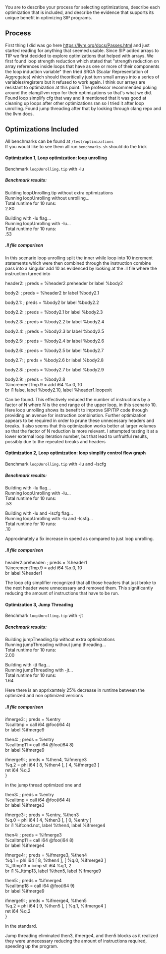 You are to describe your process for selecting optimizations, describe each optimization that is included,
and describe the evidence that supports its unique benefit in optimizing SIP programs.

## Process
First thing I did was go here https://llvm.org/docs/Passes.html and just started reading for anything that seemed usable.
Since SIP added arrays to TIP we first decided to explore optimizations that helped with arrays. We first found loop strength reduction which stated that "strength reduction on array references inside loops that have as one or more of their components the loop induction variable" then tried SROA (Scalar Representation of Aggregates) which should theoritically just turn small arrays into a series of variables/registers but it refused to work again. I think our arrays are resistant to optimization at this point.
The professor recommended poking around the clang/llvm repo for their optimizations so that's what we did. Found loop simplify cfg that way and it mentioned that it was good at cleaning up loops after other optimizations ran so I tried it after loop unrolling.
Found jump threading after that by looking through clang repo and the llvm docs. 

## Optimizations Included
All benchmarks can be found at
`/test/optimizations`<br>
If you would like to see them all run `benchmarks.sh` should do the trick
#### Optimization 1, Loop optimization: loop unrolling
Benchmark `loopUnrolling.tip` with -lu

##### Benchmark results:
Building loopUnrolling.tip without extra optimizations<br>
Running loopUnrolling without unrolling...<br>
Total runtime for 10 runs:<br>
2.80

Building with -lu flag...<br>
Running loopUnrolling with -lu...<br>
Total runtime for 10 runs:<br>
.53

##### .ll file comparison

In this scenario loop unrolling split the inner while loop into 10 increment statements which were then
combined through the instruction combine pass into a singular add 10 as evidenced by looking at the .ll file where the instruction turned into

header2:                                          ; preds = %header2.preheader
br label %body2

body2:                                            ; preds = %header2
br label %body2.1

body2.1:                                          ; preds = %body2
br label %body2.2

body2.2:                                          ; preds = %body2.1
br label %body2.3

body2.3:                                          ; preds = %body2.2
br label %body2.4

body2.4:                                          ; preds = %body2.3
br label %body2.5

body2.5:                                          ; preds = %body2.4
br label %body2.6

body2.6:                                          ; preds = %body2.5
br label %body2.7

body2.7:                                          ; preds = %body2.6
br label %body2.8

body2.8:                                          ; preds = %body2.7
br label %body2.9

body2.9:                                          ; preds = %body2.8 <br>
%incrementTmp.9 = add i64 %x.0, 10<br>
br i1 false, label %body2.10, label %header1.loopexit

Can be found. This effectively reduced the number of instructions by a factor of N where 
N is the end range of the upper loop, in this scenario 10. Here loop unrolling shows its benefit to 
improve SIP/TIP code through providing an avenue for instruction combination.
Further optimization appears to be required in order to prune these unnecessary headers and breaks.
It also seems that this optimization works better at larger volumes so that the factor of N reduction is more relevant.
I attempted testing it at a lower external loop iteration number, but that lead to unfruitful results, possibly due to the repeated breaks and headers


#### Optimization 2, Loop optimization: loop simplify control flow graph 
Benchmark `loopUnrolling.tip` with -lu and -lscfg

##### Benchmark results:

Building with -lu flag...<br>
Running loopUnrolling with -lu...<br>
Total runtime for 10 runs:<br>
.53

Building with -lu and -lscfg flag...<br>
Running loopUnrolling with -lu and -lcsfg...<br>
Total runtime for 10 runs:<br>
.10

Approximately a 5x increase in speed as compared to just loop unrolling. 

##### .ll file comparison

header2.preheader:                                ; preds = %header1<br>
%incrementTmp.9 = add i64 %x.0, 10<br>
br label %header1

The loop cfg simplifier recognized that all those headers that just broke to the next header were unnecessary and removed them.
This significantly reducing the amount of instructions that have to be run.

#### Optimization 3, Jump Threading
Benchmark `loopUnrolling.tip` with -jt

##### Benchmark results:

Building jumpTheading.tip without extra optimizations<br>
Running jumpThreading without jump threading...<br>
Total runtime for 10 runs:<br>
2.00

Building with -jt flag...<br>
Running jumpThreading with -jt...<br>
Total runtime for 10 runs:<br>
1.64

Here there is an apprixamtely 25% decrease in runtime between the optimized and non optimized versions

##### .ll file comparison

ifmerge3:                                         ; preds = %entry<br>
%calltmp = call i64 @foo(i64 4)<br>
br label %ifmerge9<br>

then4:                                            ; preds = %entry<br>
%calltmp11 = call i64 @foo(i64 8)<br>
br label %ifmerge9<br>

ifmerge9:                                         ; preds = %then4, %ifmerge3<br>
%q.2 = phi i64 [ 8, %then4 ], [ 4, %ifmerge3 ]<br>
ret i64 %q.2<br>
}



in the jump thread optimized one and 



then3:                                            ; preds = %entry<br>
%calltmp = call i64 @foo(i64 4)<br>
br label %ifmerge3<br>

ifmerge3:                                         ; preds = %entry, %then3<br>
%q.0 = phi i64 [ 4, %then3 ], [ 0, %entry ]<br>
br i1 %ifcond.not, label %then4, label %ifmerge4<br>

then4:                                            ; preds = %ifmerge3<br>
%calltmp11 = call i64 @foo(i64 8)<br>
br label %ifmerge4<br>

ifmerge4:                                         ; preds = %ifmerge3, %then4<br>
%q.1 = phi i64 [ 8, %then4 ], [ %q.0, %ifmerge3 ]<br>
%_lttmp13 = icmp slt i64 %q.1, 2<br>
br i1 %_lttmp13, label %then5, label %ifmerge9<br>

then5:                                            ; preds = %ifmerge4<br>
%calltmp18 = call i64 @foo(i64 9)<br>
br label %ifmerge9<br>

ifmerge9:                                         ; preds = %ifmerge4, %then5<br>
%q.2 = phi i64 [ 9, %then5 ], [ %q.1, %ifmerge4 ]<br>
ret i64 %q.2<br>
}

in the standard.

Jump threading eliminated then3, ifmerge4, and then5 blocks as it realized they were unnecessary reducing the amount of instructions required, speeding up the program. 

